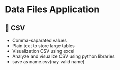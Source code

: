 # Data Files Application

## 🔭 CSV
-   Comma-saparated values
-   Plain text to store large tables
-   Visualization CSV using excel
-   Analyze and visualize CSV using python libraries
-   save as name.csv(nay valid name)